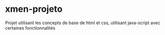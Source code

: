 # xmen-projeto
Projet utilisant les concepts de base de html et css, utilisant java-script avec certaines fonctionnalités

